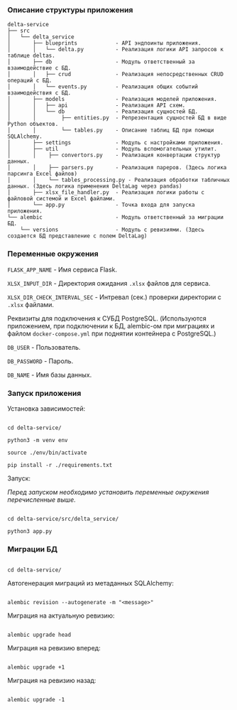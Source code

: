 ### Описание структуры приложения

```
delta-service
├── src
│   └── delta_service
│       ├── blueprints            - API эндпоинты приложения.
│       │   └── delta.py          - Реализация логики API запросов к таблице deltas.
│       ├── db                    - Модуль ответственный за взаимодействие с БД.
│       │   ├── crud              - Реализация непосредственных CRUD операций с БД.
│       │   └── events.py         - Реализация общих событий взаимодействия с БД.
│       ├── models                - Реализация моделей приложения.
│       │   ├── api               - Реализация API схем.
│       │   └── db                - Реализация сущностей БД.
│       │	     ├── entities.py  - Репрезентация сущностей БД в виде Python объектов. 
│       │        └── tables.py    - Описание таблиц БД при помощи SQLAlchemy.
│       ├── settings              - Модуль с настройками приложения. 
│       ├── util                  - Модуль вспомогательных утилит.
│       │    ├── convertors.py    - Реализация конвертации структур данных.
│       │    ├── parsers.py       - Реализация пареров. (Здесь логика парсинга Excel файлов)
│       │    └── tables_processing.py - Реализация обработки табличных данных. (Здесь логика применения DeltaLag через pandas)
│       ├── xlsx_file_handler.py  - Реализация логики работы с файловой системой и Excel файлами.
│       └── app.py                - Точка входа для запуска приложения.
└── alembic                       - Модуль ответственный за миграции БД.
    └── versions                  - Модуль с ревизиями. (Здесь создается БД представление с полем DeltaLag)
```
  

### Переменные окружения

  

`FLASK_APP_NAME` - Имя сервиса Flask.

`XLSX_INPUT_DIR` - Директория ожидания `.xlsx` файлов для сервиса.

`XLSX_DIR_CHECK_INTERVAL_SEC` - Интревал (сек.) проверки директории с `.xlsx` файлами.

  

Реквизиты для подключения к СУБД PostgreSQL. (Используются приложением, при подключении к БД, alembic-ом при миграциях и файлом `docker-compose.yml` при поднятии контейнера с PostgreSQL.)

`DB_USER` - Пользователь.

`DB_PASSWORD` - Пароль.

`DB_NAME` - Имя базы данных.

  

### Запуск приложения

  

Установка зависимостей:

  

```

cd delta-service/

python3 -m venv env

source ./env/bin/activate

pip install -r ./requirements.txt

```

  

Запуск:

 *Перед запуском необходимо установить переменные окружения перечисленные выше.*

```

cd delta-service/src/delta_service/

python3 app.py

```

  

### Миграции БД

  

```

cd delta-service/

```

  

Автогенерация миграций из метаданных SQLAlchemy:

```

alembic revision --autogenerate -m "<message>"

```

  

Миграция на актуальную ревизию:

```

alembic upgrade head

```

  

Миграция на ревизию вперед:

```

alembic upgrade +1

```

  

Миграция на ревизию назад:

```

alembic upgrade -1

```
